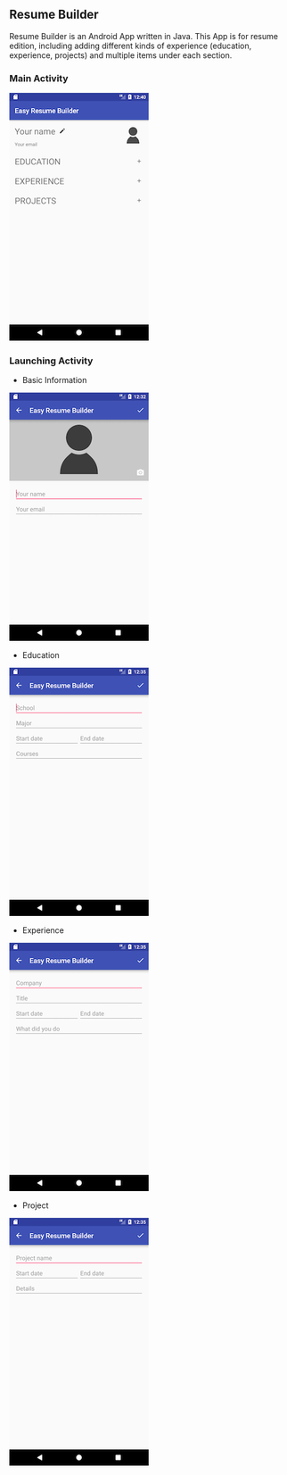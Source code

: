 ## Resume Builder
Resume Builder is an Android App written in Java. This App is for resume edition, including adding different kinds of experience (education, experience, projects) and multiple items under each section. 

### Main Activity

![main empty](https://github.com/siddarthjha/Resume-Builder/blob/main/screenshot/main_empty.png)

### Launching Activity


- Basic Information

![basic info](https://github.com/siddarthjha/Resume-Builder/blob/main/screenshot/basicInfo.png)

-  Education

![education](https://github.com/siddarthjha/Resume-Builder/blob/main/screenshot/education.png)

- Experience

![experience](https://github.com/siddarthjha/Resume-Builder/blob/main/screenshot/experience.png)

- Project

![project](https://github.com/siddarthjha/Resume-Builder/blob/main/screenshot/project.png)
